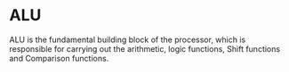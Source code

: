# ALU
ALU is the fundamental building block of the processor, which  is responsible for carrying out the arithmetic, logic functions,  Shift functions and Comparison functions.
